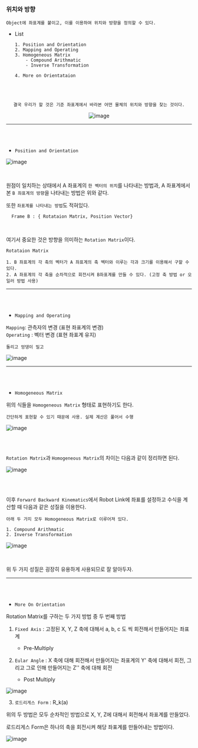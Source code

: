 ### 위치와 방향 

`Object에 좌표계를 붙이고, 이를 이용하여 위치와 방향을 정의할 수 있다.`

- List

      1. Position and Orientation
      2. Mapping and Operating
      3. Homogeneous Matrix
          - Compound Arithmatic
          - Inverse Transformation

      4. More on Orientataion   


<br>

<br>

<div align=center>

`결국 우리가 할 것은 기준 좌표계에서 바라본 어떤 물체의 위치와 방향을 찾는 것이다.`  
  
![image](https://user-images.githubusercontent.com/59076451/133087266-dfd65526-df41-41b7-8fd9-f3a5e10ca208.png)


</div>

---  

<br>  
  
<br>  
  
- `Position and Orientation  `

![image](https://user-images.githubusercontent.com/59076451/133087150-80bac398-c069-460a-9691-1980b89e3849.png)

<br>

원점이 일치하는 상태에서 A 좌표계의 `한 벡터의 위치`를 나타내는 방법과, A 좌표계에서 본 `B 좌표계의 방향`을 나타내는 방법은 위와 같다.

또한 `좌표계를 나타내는 방법`도 적혀있다. 

      Frame B : { Rotataion Matrix, Position Vector}

<br>

여기서 중요한 것은 방향을 의미하는 `Rotation Matrix`이다.

    Rotataion Matrix

    1. B 좌표계의 각 축의 벡터가 A 좌표계의 축 벡터와 이루는 각과 크기를 이용해서 구할 수 있다.
    2. A 좌표계의 각 축을 순차적으로 회전시켜 B좌표계를 만들 수 있다. (고정 축 방법 or 오일러 방법 사용)
    
    
---

<br>

<br>

- `Mapping and Operating`

`Mapping`: 관측자의 변경 (표현 좌표계의 변경) <br>
`Operating` : 벡터 변경 (표현 좌표계 유지)

    돌리고 엉댕이 밀고 

![image](https://user-images.githubusercontent.com/59076451/133089170-724188d5-0188-4ca7-96da-da2eb711509a.png)

---

<br>

<br>

- `Homogeneous Matrix`

위의 식들을 `Homogeneous Matrix` 형태로 표현하기도 한다.

    간단하게 표현할 수 있기 때문에 사용. 실제 계산은 풀어서 수행
    
![image](https://user-images.githubusercontent.com/59076451/133089373-b2b1aed6-8d08-40f4-8362-2a1059b6a698.png)
    
<br>

<br>

`Rotation Matrix`과 `Homogeneous Matrix`의 차이는 다음과 같이 정리하면 된다.

![image](https://user-images.githubusercontent.com/59076451/133089550-e6033875-47c2-4649-9184-727eec4dc0d5.png)

<br>

<br>


이후 `Forward Backward Kinematics`에서 Robot Link에 좌표를 설정하고 수식을 계산할 때 다음과 같은 성질을 이용한다.


    아래 두 가지 모두 Homogeneous Matrix로 이루어져 있다.
    
    1. Compound Arithmatic
    2. Inverse Transformation

![image](https://user-images.githubusercontent.com/59076451/133089836-d22c7a1a-21fb-46bf-a6dc-daae16483b48.png)

<br>

위 두 가지 성질은 굉장히 유용하게 사용되므로 잘 알아두자.

---

<br>

<br>

- `More On Orientation`

Rotation Matrix를 구하는 두 가지 방법 중 두 번째 방법 

1. `Fixed Axis` : 고정된 X, Y, Z 축에 대해서 a, b, c 도 씩 회전해서 만들어지는 좌표계

      - Pre-Multiply

2. `Eular Angle` : X 축에 대해 회전해서 만들어지는 좌표계의 Y' 축에 대해서 회전, 그리고 그로 인해 만들어지는 Z'' 축에 대해 회전 

      - Post Multiply


![image](https://user-images.githubusercontent.com/59076451/133090568-cf609720-2042-4349-a421-3d728e399cda.png)


3. `로드리게스 Form` : R_k(a)

위의 두 방법은 모두 순차적인 방법으로 X, Y, Z에 대해서 회전해서 좌표계를 만들었다.

로드리게스 Form은 하나의 축을 회전시켜 해당 좌표계를 만들어내는 방법이다. 

![image](https://user-images.githubusercontent.com/59076451/133090824-614a309d-3ba4-4d14-814e-4f2308626384.png)


    
    
    

